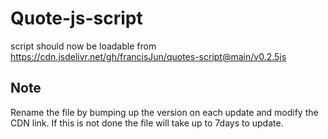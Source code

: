 # Quote-js-script

script should now be loadable from
<https://cdn.jsdelivr.net/gh/francisJun/quotes-script@main/v0.2.5js>

## Note

Rename the file by bumping up the version on each update and modify the CDN link. If this is not done the file will take up to
7days to update.
